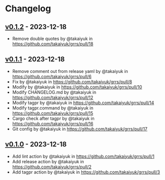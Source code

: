 # Changelog

## [v0.1.2](https://github.com/takaiyuk/grrs/compare/v0.1.1...v0.1.2) - 2023-12-18
- Remove double quotes by @takaiyuk in https://github.com/takaiyuk/grrs/pull/18

## [v0.1.1](https://github.com/takaiyuk/grrs/compare/v0.1.0...v0.1.1) - 2023-12-18
- Remove comment out from release yaml by @takaiyuk in https://github.com/takaiyuk/grrs/pull/6
- Fix by @takaiyuk in https://github.com/takaiyuk/grrs/pull/8
- Modify by @takaiyuk in https://github.com/takaiyuk/grrs/pull/10
- Modify CHANGELOG.md by @takaiyuk in https://github.com/takaiyuk/grrs/pull/12
- Modify tagpr by @takaiyuk in https://github.com/takaiyuk/grrs/pull/14
- Modify tagpr.command by @takaiyuk in https://github.com/takaiyuk/grrs/pull/15
- Cargo check after tagpr by @takaiyuk in https://github.com/takaiyuk/grrs/pull/16
- Git config by @takaiyuk in https://github.com/takaiyuk/grrs/pull/17

## [v0.1.0](https://github.com/takaiyuk/grrs/commits/v0.1.0) - 2023-12-18
- Add lint action by @takaiyuk in https://github.com/takaiyuk/grrs/pull/1
- Add release action by @takaiyuk in https://github.com/takaiyuk/grrs/pull/2
- Add tagpr action by @takaiyuk in https://github.com/takaiyuk/grrs/pull/3
